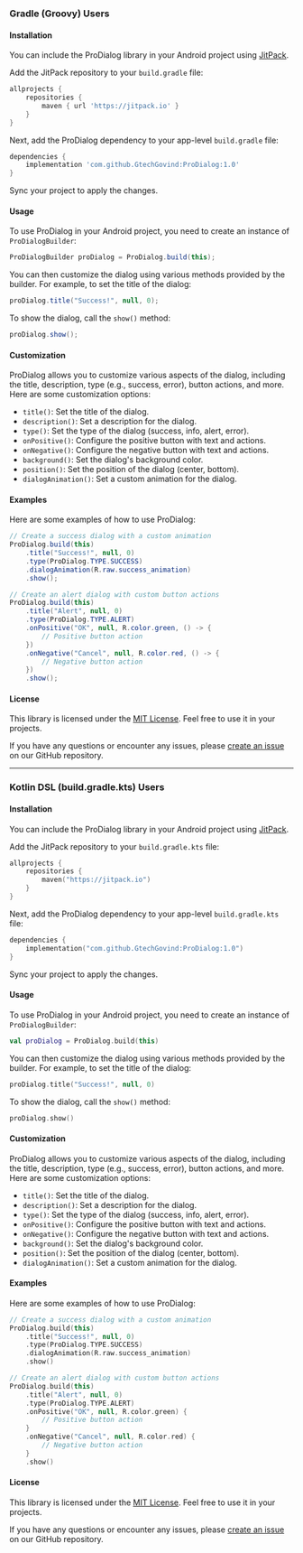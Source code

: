 ### Gradle (Groovy) Users

#### Installation

You can include the ProDialog library in your Android project using [JitPack](https://jitpack.io/).

Add the JitPack repository to your `build.gradle` file:

```gradle
allprojects {
    repositories {
        maven { url 'https://jitpack.io' }
    }
}
```

Next, add the ProDialog dependency to your app-level `build.gradle` file:

```gradle
dependencies {
    implementation 'com.github.GtechGovind:ProDialog:1.0'
}
```

Sync your project to apply the changes.

#### Usage

To use ProDialog in your Android project, you need to create an instance of `ProDialogBuilder`:

```java
ProDialogBuilder proDialog = ProDialog.build(this);
```

You can then customize the dialog using various methods provided by the builder. For example, to set the title of the dialog:

```java
proDialog.title("Success!", null, 0);
```

To show the dialog, call the `show()` method:

```java
proDialog.show();
```

#### Customization

ProDialog allows you to customize various aspects of the dialog, including the title, description, type (e.g., success, error), button actions, and more. Here are some customization options:

- `title()`: Set the title of the dialog.
- `description()`: Set a description for the dialog.
- `type()`: Set the type of the dialog (success, info, alert, error).
- `onPositive()`: Configure the positive button with text and actions.
- `onNegative()`: Configure the negative button with text and actions.
- `background()`: Set the dialog's background color.
- `position()`: Set the position of the dialog (center, bottom).
- `dialogAnimation()`: Set a custom animation for the dialog.

#### Examples

Here are some examples of how to use ProDialog:

```java
// Create a success dialog with a custom animation
ProDialog.build(this)
    .title("Success!", null, 0)
    .type(ProDialog.TYPE.SUCCESS)
    .dialogAnimation(R.raw.success_animation)
    .show();
```

```java
// Create an alert dialog with custom button actions
ProDialog.build(this)
    .title("Alert", null, 0)
    .type(ProDialog.TYPE.ALERT)
    .onPositive("OK", null, R.color.green, () -> {
        // Positive button action
    })
    .onNegative("Cancel", null, R.color.red, () -> {
        // Negative button action
    })
    .show();
```

#### License

This library is licensed under the [MIT License](LICENSE). Feel free to use it in your projects.

If you have any questions or encounter any issues, please [create an issue](https://github.com/GtechGovind/ProDialog/issues) on our GitHub repository.

---

### Kotlin DSL (build.gradle.kts) Users

#### Installation

You can include the ProDialog library in your Android project using [JitPack](https://jitpack.io/).

Add the JitPack repository to your `build.gradle.kts` file:

```kotlin
allprojects {
    repositories {
        maven("https://jitpack.io")
    }
}
```

Next, add the ProDialog dependency to your app-level `build.gradle.kts` file:

```kotlin
dependencies {
    implementation("com.github.GtechGovind:ProDialog:1.0")
}
```

Sync your project to apply the changes.

#### Usage

To use ProDialog in your Android project, you need to create an instance of `ProDialogBuilder`:

```kotlin
val proDialog = ProDialog.build(this)
```

You can then customize the dialog using various methods provided by the builder. For example, to set the title of the dialog:

```kotlin
proDialog.title("Success!", null, 0)
```

To show the dialog, call the `show()` method:

```kotlin
proDialog.show()
```

#### Customization

ProDialog allows you to customize various aspects of the dialog, including the title, description, type (e.g., success, error), button actions, and more. Here are some customization options:

- `title()`: Set the title of the dialog.
- `description()`: Set a description for the dialog.
- `type()`: Set the type of the dialog (success, info, alert, error).
- `onPositive()`: Configure the positive button with text and actions.
- `onNegative()`: Configure the negative button with text and actions.
- `background()`: Set the dialog's background color.
- `position()`: Set the position of the dialog (center, bottom).
- `dialogAnimation()`: Set a custom animation for the dialog.

#### Examples

Here are some examples of how to use ProDialog:

```kotlin
// Create a success dialog with a custom animation
ProDialog.build(this)
    .title("Success!", null, 0)
    .type(ProDialog.TYPE.SUCCESS)
    .dialogAnimation(R.raw.success_animation)
    .show()
```

```kotlin
// Create an alert dialog with custom button actions
ProDialog.build(this)
    .title("Alert", null, 0)
    .type(ProDialog.TYPE.ALERT)
    .onPositive("OK", null, R.color.green) {
        // Positive button action
    }
    .onNegative("Cancel", null, R.color.red) {
        // Negative button action
    }
    .show()
```

#### License

This library is licensed under the [MIT License](LICENSE). Feel free to use it in your projects.

If you have any questions or encounter any issues, please [create an issue](https://github.com/GtechGovind/ProDialog/issues) on our GitHub repository.
